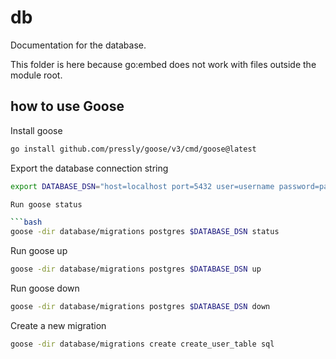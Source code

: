 # db

Documentation for the database.

This folder is here because go:embed does not work with files outside the module root.

## how to use Goose

Install goose

```bash
go install github.com/pressly/goose/v3/cmd/goose@latest
```

Export the database connection string

```bash
export DATABASE_DSN="host=localhost port=5432 user=username password=password dbname=go-rest-api-service-template sslmode=disable TimeZone=UTC"
````

```bash
Run goose status

```bash
goose -dir database/migrations postgres $DATABASE_DSN status
```

Run goose up

```bash
goose -dir database/migrations postgres $DATABASE_DSN up
```

Run goose down

```bash
goose -dir database/migrations postgres $DATABASE_DSN down
```

Create a new migration

```bash
goose -dir database/migrations create create_user_table sql
```
